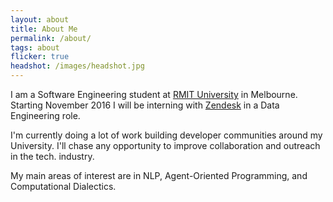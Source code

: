 ```yaml
---
layout: about
title: About Me
permalink: /about/
tags: about
flicker: true
headshot: /images/headshot.jpg
---
```


I am a Software Engineering student at [RMIT University](https://www.rmit.edu.au/) in Melbourne. Starting November 2016 I will be interning with [Zendesk](https://www.zendesk.com/) in a Data Engineering role.

I'm currently doing a lot of work building developer communities around my University. I'll chase any opportunity to improve collaboration and outreach in the tech. industry.

My main areas of interest are in NLP, Agent-Oriented Programming, and Computational Dialectics.

<style>
.post-header {
  text-align: center; /* Want the About Page header to be in the middle */
}
</style>
